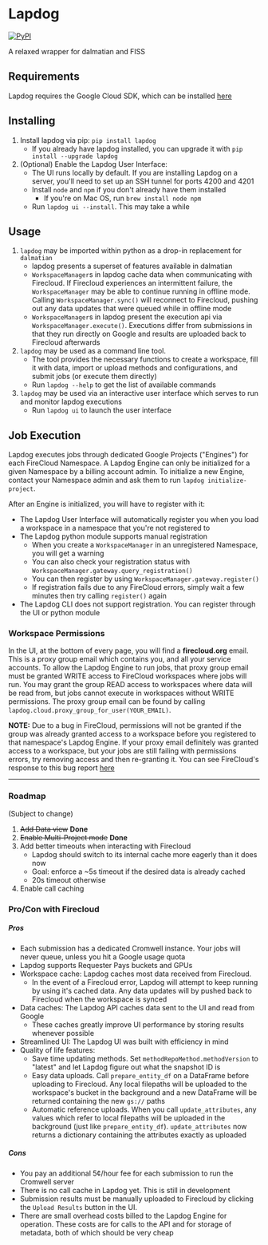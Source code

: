 # Lapdog

[![PyPI](https://img.shields.io/pypi/v/lapdog.svg)](https://pypi.io/project/lapdog)

A relaxed wrapper for dalmatian and FISS

## Requirements
Lapdog requires the Google Cloud SDK, which can be installed [here](https://cloud.google.com/sdk/)

## Installing
1. Install lapdog via pip: `pip install lapdog`
    - If you already have lapdog installed, you can upgrade it with
    `pip install --upgrade lapdog`
2. (Optional) Enable the Lapdog User Interface:
    - The UI runs locally by default. If you are installing Lapdog on a server, you'll
    need to set up an SSH tunnel for ports 4200 and 4201
    - Install `node` and `npm` if you don't already have them installed
        - If you're on Mac OS, run `brew install node npm`
    - Run `lapdog ui --install`. This may take a while

## Usage
1. `lapdog` may be imported within python as a drop-in replacement for `dalmatian`
    - lapdog presents a superset of features available in dalmatian
    - `WorkspaceManager`s in lapdog cache data when communicating with Firecloud.
    If Firecloud experiences an intermittent failure, the `WorkspaceManager` may be
    able to continue running in offline mode. Calling `WorkspaceManager.sync()` will
    reconnect to Firecloud, pushing out any data updates that were queued while in offline mode
    - `WorkspaceManager`s in lapdog present the execution api via `WorkspaceManager.execute()`.
    Executions differ from submissions in that they run directly on Google and results are
    uploaded back to Firecloud afterwards
2. `lapdog` may be used as a command line tool.
    - The tool provides the necessary functions to create a workspace, fill it with data,
    import or upload methods and configurations, and submit jobs (or execute them directly)
    - Run `lapdog --help` to get the list of available commands
3. `lapdog` may be used via an interactive user interface which serves to run and
  monitor lapdog executions
    - Run `lapdog ui` to launch the user interface

## Job Execution

Lapdog executes jobs through dedicated Google Projects ("Engines") for each FireCloud Namespace.
A Lapdog Engine can only be initialized for a given Namespace by a billing account admin.
To initialize a new Engine, contact your Namespace admin and ask them to run `lapdog initialize-project`.

After an Engine is initialized, you will have to register with it:

* The Lapdog User Interface will automatically register you when you load a workspace
in a namespace that you're not registered to
* The Lapdog python module supports manual registration
    * When you create a `WorkspaceManager` in an unregistered Namespace, you will get a warning
    * You can also check your registration status with `WorkspaceManager.gateway.query_registration()`
    * You can then register by using `WorkspaceManager.gateway.register()`
    * If registration fails due to any FireCloud errors, simply wait a few minutes
    then try calling `register()` again
* The Lapdog CLI does not support registration. You can register through the UI or
python module

### Workspace Permissions

In the UI, at the bottom of every page, you will find a **firecloud.org** email.
This is a proxy group email which contains you, and all your service accounts.
To allow the Lapdog Engine to run jobs, that proxy group email must be granted
WRITE access to FireCloud workspaces where jobs will run. You may grant the group
READ access to workspaces where data will be read from, but jobs cannot execute
in workspaces without WRITE permissions. The proxy group email can be found by
calling `lapdog.cloud.proxy_group_for_user(YOUR_EMAIL)`.

**NOTE:** Due to a bug in FireCloud, permissions will not be granted if the group
was already granted access to a workspace before you registered to that namespace's
Lapdog Engine. If your proxy email definitely was granted access to a workspace,
but your jobs are still failing with permissions errors, try removing access and then
re-granting it. You can see FireCloud's response to this bug report [here](https://gatkforums.broadinstitute.org/firecloud/discussion/23350/account-not-inheriting-permissions-when-added-to-group)

---

### Roadmap
(Subject to change)
1. ~~Add Data view~~ **Done**
2. ~~Enable Multi-Project mode~~ **Done**
3. Add better timeouts when interacting with Firecloud
    * Lapdog should switch to its internal cache more eagerly than it does now
    * Goal: enforce a ~5s timeout if the desired data is already cached
    * 20s timeout otherwise
4. Enable call caching

### Pro/Con with Firecloud

##### Pros
* Each submission has a dedicated Cromwell instance. Your jobs will never queue, unless you hit a Google usage quota
* Lapdog supports Requester Pays buckets and GPUs
* Workspace cache: Lapdog caches most data received from Firecloud.
    * In the event of a Firecloud error, Lapdog will attempt to keep running by using it's cached data. Any data updates will by pushed back to Firecloud when the workspace is synced
* Data caches: The Lapdog API caches data sent to the UI and read from Google
    * These caches greatly improve UI performance by storing results whenever possible
* Streamlined UI: The Lapdog UI was built with efficiency in mind
* Quality of life features:
    * Save time updating methods. Set `methodRepoMethod.methodVersion` to "latest" and let Lapdog figure out what the snapshot ID is
    * Easy data uploads. Call `prepare_entity_df` on a DataFrame before uploading to Firecloud. Any local filepaths will be uploaded to the workspace's bucket in the background and a new DataFrame will be returned containing the new `gs://` paths
    * Automatic reference uploads. When you call `update_attributes`, any values which refer to local filepaths will be uploaded in the background (just like `prepare_entity_df`). `update_attributes` now returns a dictionary containing the attributes exactly as uploaded

##### Cons
* You pay an additional 5¢/hour fee for each submission to run the Cromwell server
* There is no call cache in Lapdog yet. This is still in development
* Submission results must be manually uploaded to Firecloud by clicking the `Upload Results` button in the UI.
* There are small overhead costs billed to the Lapdog Engine for operation. These costs
are for calls to the API and for storage of metadata, both of which should be very cheap
